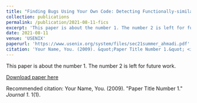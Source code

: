 ```yaml
---
title: "Finding Bugs Using Your Own Code: Detecting Functionally-similar yet Inconsistent Code"
collection: publications
permalink: /publication/2021-08-11-fics
excerpt: 'This paper is about the number 1. The number 2 is left for future work.'
date: 2021-08-11
venue: 'USENIX'
paperurl: 'https://www.usenix.org/system/files/sec21summer_ahmadi.pdf'
citation: 'Your Name, You. (2009). &quot;Paper Title Number 1.&quot; <i>Journal 1</i>. 1(1).'
---
```

This paper is about the number 1. The number 2 is left for future work.

[Download paper here](http://academicpages.github.io/files/paper1.pdf)

Recommended citation: Your Name, You. (2009). "Paper Title Number 1." <i>Journal 1</i>. 1(1).
